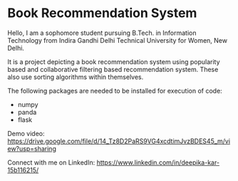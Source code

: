 # Book Recommendation System

Hello, I am a sophomore student pursuing B.Tech. in Information Technology from Indira Gandhi Delhi Technical University for Women, New Delhi.

It is a project depicting a book recommendation system using popularity based and collaborative filtering based recommendation system. These also use sorting algorithms within themselves.

The following packages are needed to be installed for execution of code:
* numpy
* panda
* flask


Demo video: https://drive.google.com/file/d/14_Tz8D2PaRS9VG4xcdtimJvzBDES45_m/view?usp=sharing


Connect with me on LinkedIn: https://www.linkedin.com/in/deepika-kar-15b116215/

